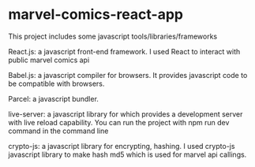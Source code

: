 # marvel-comics-react-app

This project includes some javascript tools/libraries/frameworks

React.js: a javascript front-end framework. I used React to interact with public marvel comics api

Babel.js: a javascript compiler for browsers. It provides javascript code to be compatible with browsers.

Parcel: a javascript bundler.

live-server: a javascript library for which provides a development server with live reload capability. You can run the project with npm run dev command in the command line

crypto-js: a javascript library for encrypting, hashing. I used crypto-js javascript library to make hash md5 which is used for marvel api callings.


